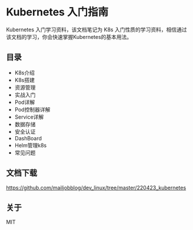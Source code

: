 # Kubernetes 入门指南

Kubernetes 入门学习资料，该文档笔记为 K8s 入门性质的学习资料，相信通过该文档的学习，你会快速掌握Kubernetes的基本用法。

## 目录

- K8s介绍
- K8s搭建
- 资源管理
- 实战入门
- Pod详解
- Pod控制器详解
- Service详解
- 数据存储
- 安全认证
- DashBoard
- Helm管理k8s
- 常见问题

## 文档下载

https://github.com/mailjobblog/dev_linux/tree/master/220423_kubernetes

## 关于

MIT
